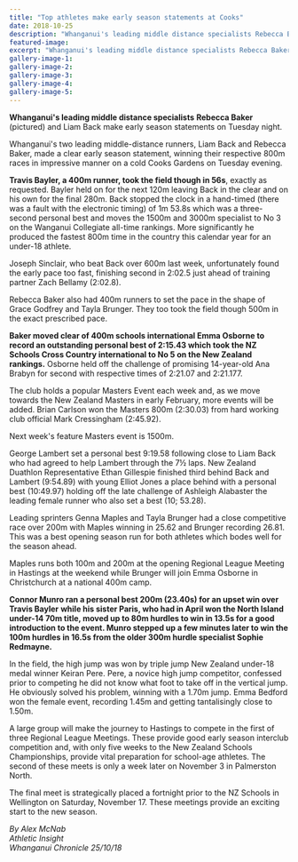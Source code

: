```yaml
---
title: "Top athletes make early season statements at Cooks"
date: 2018-10-25
description: "Whanganui's leading middle distance specialists Rebecca Baker (pictured) & Liam Back make early season statements..."
featured-image: 
excerpt: "Whanganui's leading middle distance specialists Rebecca Baker & Liam Back make early season statements on Tuesday night."
gallery-image-1: 
gallery-image-2: 
gallery-image-3: 
gallery-image-4: 
gallery-image-5: 
---
```


<p><span><strong>Whanganui's leading middle distance specialists</strong> <span><strong>Rebecca Baker</strong> (pictured) and&nbsp;</span>Liam Back make early season statements on Tuesday night.</span></p>
<p class="element element-paragraph">Whanganui's two leading middle-distance runners, Liam Back and Rebecca Baker, made a clear early season statement, winning their respective 800m races in impressive manner on a cold Cooks Gardens on Tuesday evening.</p>
<p class="element element-paragraph"><strong>Travis Bayler, a 400m runner, took the field though in 56s</strong>, exactly as requested. Bayler held on for the next 120m leaving Back in the clear and on his own for the final 280m. Back stopped the clock in a hand-timed (there was a fault with the electronic timing) of 1m 53.8s which was a three-second personal best and moves the 1500m and 3000m specialist to No 3 on the Wanganui Collegiate all-time rankings. More significantly he produced the fastest 800m time in the country this calendar year for an under-18 athlete.</p>
<p class="element element-paragraph">Joseph Sinclair, who beat Back over 600m last week, unfortunately found the early pace too fast, finishing second in 2:02.5 just ahead of training partner Zach Bellamy (2:02.8).</p>
<p class="element element-paragraph">Rebecca Baker also had 400m runners to set the pace in the shape of Grace Godfrey and Tayla Brunger. They too took the field though 500m in the exact prescribed pace.</p>
<p class="element element-paragraph"><strong>Baker moved clear of 400m schools international Emma Osborne to record an outstanding personal best of 2:15.43 which took the NZ Schools Cross Country international to No 5 on the New Zealand rankings.</strong> Osborne held off the challenge of promising 14-year-old Ana Brabyn for second with respective times of 2:21.07 and 2:21.177.</p>
<p class="element element-paragraph">The club holds a popular Masters Event each week and, as we move towards the New Zealand Masters in early February, more events will be added. Brian Carlson won the Masters 800m (2:30.03) from hard working club official Mark Cressingham (2:45.92).</p>
<p class="element element-paragraph">Next week's feature Masters event is 1500m.</p>
<p class="element element-paragraph">George Lambert set a personal best 9:19.58 following close to Liam Back who had agreed to help Lambert through the 7&frac12; laps. New Zealand Duathlon Representative Ethan Gillespie finished third behind Back and Lambert (9:54.89) with young Elliot Jones a place behind with a personal best (10:49.97) holding off the late challenge of Ashleigh Alabaster the leading female runner who also set a best (10; 53.28).</p>
<p class="element element-paragraph">Leading sprinters Genna Maples and Tayla Brunger had a close competitive race over 200m with Maples winning in 25.62 and Brunger recording 26.81. This was a best opening season run for both athletes which bodes well for the season ahead.</p>
<p class="element element-paragraph">Maples runs both 100m and 200m at the opening Regional League Meeting in Hastings at the weekend while Brunger will join Emma Osborne in Christchurch at a national 400m camp.</p>
<p class="element element-paragraph"><strong>Connor Munro ran a personal best 200m (23.40s) for an upset win over Travis Bayler</strong> <strong>while his sister Paris, who had in April won the North Island under-14 70m title, moved up to 80m hurdles to win in 13.5s for a good introduction to the event. Munro stepped up a few minutes later to win the 100m hurdles in 16.5s from the older 300m hurdle specialist Sophie Redmayne.</strong></p>
<p class="element element-paragraph">In the field, the high jump was won by triple jump New Zealand under-18 medal winner Keiran Pere. Pere, a novice high jump competitor, confessed prior to competing he did not know what foot to take off in the vertical jump. He obviously solved his problem, winning with a 1.70m jump. Emma Bedford won the female event, recording 1.45m and getting tantalisingly close to 1.50m.</p>
<p class="element element-paragraph">A large group will make the journey to Hastings to compete in the first of three Regional League Meetings. These provide good early season interclub competition and, with only five weeks to the New Zealand Schools Championships, provide vital preparation for school-age athletes. The second of these meets is only a week later on November 3 in Palmerston North.</p>
<p class="element element-paragraph">The final meet is strategically placed a fortnight prior to the NZ Schools in Wellington on Saturday, November 17. These meetings provide an exciting start to the new season.</p>
<p class="element element-paragraph"><em>By Alex McNab</em><br /><em>Athletic Insight</em><br /><em>Whanganui Chronicle 25/10/18</em></p>

